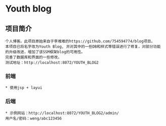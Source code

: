 # Youth blog

## 项目简介
    个人博客。此项目原始来自于李难难的https://github.com/754594774/blog项目。
    本项目已将名字改为Youth Blog, 并对其中的一些DB和样式等错误进行了修复，对部分功能的升级改进，增加了该SSM框架blog的可用性。
    完善了数据库和界面的一些修改。
    测试地址：http://localhost:8072/YOUTH_BLOG2

### 前端

    * 使用jsp + layui

### 后端

    * 示例网站：http://localhost:8072/YOUTH_BLOG2/admin/ 
    用户名/密码：weng/abc123456

